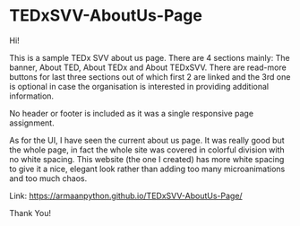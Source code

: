 # TEDxSVV-AboutUs-Page

Hi!

This is a sample TEDx SVV about us page. There are 4 sections mainly: The banner, About TED, About TEDx and About TEDxSVV.
There are read-more buttons for last three sections out of which first 2 are linked and the 3rd one is optional in case the organisation is interested in providing additional information.

No header or footer is included as it was a single responsive page assignment.

As for the UI, I have seen the current about us page. It was really good but the whole page, in fact the whole site was covered in colorful division with no white spacing.
This website (the one I created) has more white spacing to give it a nice, elegant look rather than adding too many microanimations and too much chaos.

Link: https://armaanpython.github.io/TEDxSVV-AboutUs-Page/

Thank You!
